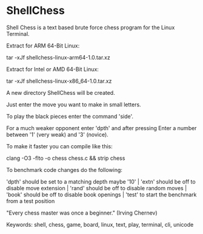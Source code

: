 # ShellChess
Shell Chess is a text based brute force chess program for the Linux Terminal.


Extract for ARM 64-Bit Linux:

tar -xJf shellchess-linux-arm64-1.0.tar.xz

Extract for Intel or AMD 64-Bit Linux:

tar -xJf shellchess-linux-x86_64-1.0.tar.xz


A new directory ShellChess will be created.


Just enter the move you want to make in small letters.


To play the black pieces enter the command 'side'.


For a much weaker opponent enter 'dpth' and after pressing Enter a number between '1' (very weak) and '3' (novice).


To make it faster you can compile like this:


clang -O3 -flto -o chess chess.c && strip chess


To benchmark code changes do the following:

'dpth' should be set to a matching depth maybe '10' | 'extn' should be off to disable move extension | 'rand' should be off to disable random moves | 'book' should be off to disable book openings | 'test' to start the benchmark from a test position


"Every chess master was once a beginner."
(Irving Chernev)

Keywords: shell, chess, game, board, linux, text, play, terminal, cli, unicode
